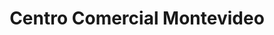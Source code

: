 ---
title: "Centro Comercial Montevideo"
url: /cercado-de-lima/centro-comercial-montevideo/
shop: Einkaufszentrum
---